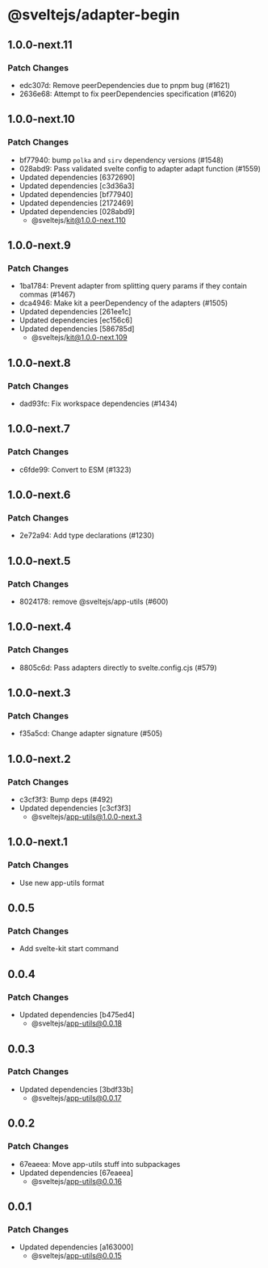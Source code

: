 # @sveltejs/adapter-begin

## 1.0.0-next.11

### Patch Changes

- edc307d: Remove peerDependencies due to pnpm bug (#1621)
- 2636e68: Attempt to fix peerDependencies specification (#1620)

## 1.0.0-next.10

### Patch Changes

- bf77940: bump `polka` and `sirv` dependency versions (#1548)
- 028abd9: Pass validated svelte config to adapter adapt function (#1559)
- Updated dependencies [6372690]
- Updated dependencies [c3d36a3]
- Updated dependencies [bf77940]
- Updated dependencies [2172469]
- Updated dependencies [028abd9]
  - @sveltejs/kit@1.0.0-next.110

## 1.0.0-next.9

### Patch Changes

- 1ba1784: Prevent adapter from splitting query params if they contain commas (#1467)
- dca4946: Make kit a peerDependency of the adapters (#1505)
- Updated dependencies [261ee1c]
- Updated dependencies [ec156c6]
- Updated dependencies [586785d]
  - @sveltejs/kit@1.0.0-next.109

## 1.0.0-next.8

### Patch Changes

- dad93fc: Fix workspace dependencies (#1434)

## 1.0.0-next.7

### Patch Changes

- c6fde99: Convert to ESM (#1323)

## 1.0.0-next.6

### Patch Changes

- 2e72a94: Add type declarations (#1230)

## 1.0.0-next.5

### Patch Changes

- 8024178: remove @sveltejs/app-utils (#600)

## 1.0.0-next.4

### Patch Changes

- 8805c6d: Pass adapters directly to svelte.config.cjs (#579)

## 1.0.0-next.3

### Patch Changes

- f35a5cd: Change adapter signature (#505)

## 1.0.0-next.2

### Patch Changes

- c3cf3f3: Bump deps (#492)
- Updated dependencies [c3cf3f3]
  - @sveltejs/app-utils@1.0.0-next.3

## 1.0.0-next.1

### Patch Changes

- Use new app-utils format

## 0.0.5

### Patch Changes

- Add svelte-kit start command

## 0.0.4

### Patch Changes

- Updated dependencies [b475ed4]
  - @sveltejs/app-utils@0.0.18

## 0.0.3

### Patch Changes

- Updated dependencies [3bdf33b]
  - @sveltejs/app-utils@0.0.17

## 0.0.2

### Patch Changes

- 67eaeea: Move app-utils stuff into subpackages
- Updated dependencies [67eaeea]
  - @sveltejs/app-utils@0.0.16

## 0.0.1

### Patch Changes

- Updated dependencies [a163000]
  - @sveltejs/app-utils@0.0.15
